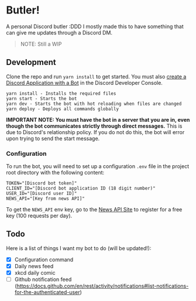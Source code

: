 # Butler!

A personal Discord butler :DDD I mostly made this to have something that can give me updates through a Discord DM.

> NOTE: Still a WIP

## Development

Clone the repo and run `yarn install` to get started. You must also [create a Discord Application with a Bot](https://discord.com/developers/docs/getting-started) in the Discord Developer Console.

```
yarn install - Installs the required files
yarn start - Starts the bot
yarn dev - Starts the bot with hot reloading when files are changed
yarn deploy - Deploys all commands globally
```

**IMPORTANT NOTE: You must have the bot in a server that you are in, even though the bot communicates strictly through direct messages.** This is due to Discord's relationship policy. If you do not do this, the bot will error upon trying to send the start message.

### Configuration

To run the bot, you will need to set up a configuration `.env` file in the project root directory with the following content:

```
TOKEN="[Discord bot token]"
CLIENT_ID="[Discord bot application ID (18 digit number)"
USER_ID="[Discord user ID]"
NEWS_API="[Key from news API]"
```

To get the `NEWS_API` env key, go to the [News API Site](https://newsapi.org/) to register for a free key (100 requests per day).

## Todo

Here is a list of things I want my bot to do (will be updated!):

- [x] Configuration command
- [x] Daily news feed
- [x] xkcd daily comic
- [ ] Github notification feed (https://docs.github.com/en/rest/activity/notifications#list-notifications-for-the-authenticated-user)
